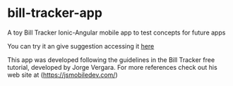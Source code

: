 # bill-tracker-app
A toy Bill Tracker Ionic-Angular mobile app to test concepts for future apps

You can try it an give suggestion accessing it [here](https://bill-tracker-8a88b.web.app)

This app was developed following the guidelines in the Bill Tracker free tutorial, developed by Jorge Vergara.
For more references check out his web site at (https://jsmobiledev.com/)
